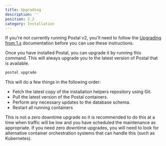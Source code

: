```yaml
---
title: Upgrading
description: ''
position: 2.2
category: Installation
---
```


<alert>
If you're not currently running Postal v2, you'll need to follow the <a href="/install/upgrade-to-v2">Upgrading from 1.x</a> documentation before you can use these instructions.
</alert>

Once you have installed Postal, you can upgrade it by running this command. This will always upgrade you to the latest version of Postal that is available.

```bash
postal upgrade
```

This will do a few things in the following order:

* Fetch the latest copy of the installation helpers repository using Git.
* Pull the latest version of the Postal containers.
* Perform any necessary updates to the database schema.
* Restart all running containers

This is not a zero downtime upgrade so it is recommended to do this at a time when traffic will be low and you have scheduled the maintenance as appropriate. If you need zero downtime upgrades, you will need to look for alternative container orchestration systems that can handle this (such as Kubernetes).
